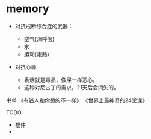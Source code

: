 # memory



- 对抗戒断综合症的武器：
  - 空气(深呼吸)
  - 水
  - 运动(走路)

- 对抗心瘾
  - 香烟就是毒品，像屎一样恶心。
  - 这种对尼古丁的需求，21天后会消失的。

书单
《有钱人和你想的不一样》
《世界上最神奇的24堂课》



TODO

- 插件
- 
